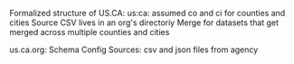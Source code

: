 Formalized structure of US.CA:
us:ca: assumed
co and ci for counties and cities
Source CSV lives in an org's directoriy
Merge for datasets that get merged across multiple counties and cities

us.ca.org:
Schema
Config
Sources: csv and json files from agency
